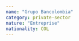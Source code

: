 ```yaml
---
name: "Grupo Bancolombia"
category: private-sector
nature: "Entreprise"
nationality: COL
---
```

    